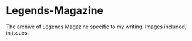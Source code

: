 # Legends-Magazine
The archive of Legends Magazine specific to my writing. Images included, in issues.
